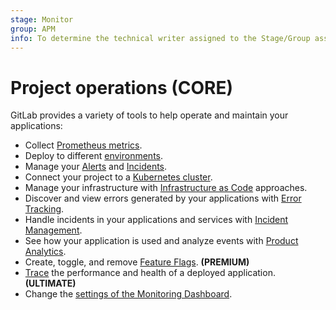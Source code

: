 ```yaml
---
stage: Monitor
group: APM
info: To determine the technical writer assigned to the Stage/Group associated with this page, see https://about.gitlab.com/handbook/engineering/ux/technical-writing/#designated-technical-writers
---
```


# Project operations **(CORE)**

GitLab provides a variety of tools to help operate and maintain
your applications:

- Collect [Prometheus metrics](../user/project/integrations/prometheus_library/index.md).
- Deploy to different [environments](../ci/environments/index.md).
- Manage your [Alerts](../user/project/operations/alert_management.md) and [Incidents](../user/incident_management/index.md).
- Connect your project to a [Kubernetes cluster](../user/project/clusters/index.md).
- Manage your infrastructure with [Infrastructure as Code](../user/infrastructure/index.md) approaches.
- Discover and view errors generated by your applications with [Error Tracking](error_tracking.md).
- Handle incidents in your applications and services with [Incident Management](incident_management/index.md).
- See how your application is used and analyze events with [Product Analytics](product_analytics.md).
- Create, toggle, and remove [Feature Flags](feature_flags.md). **(PREMIUM)**
- [Trace](tracing.md) the performance and health of a deployed application. **(ULTIMATE)**
- Change the [settings of the Monitoring Dashboard](metrics/dashboards/settings.md).
